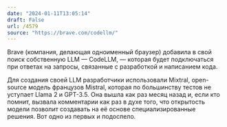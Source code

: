 ```yaml
---
date: "2024-01-11T13:05:14"
draft: False
url: /4579
source: "https://brave.com/codellm/"
---
```


Brave (компания, делающая одноименный браузер) добавила в свой поиск собственную LLM — CodeLLM, — которая будет подключаться при ответах на запросы, связанные с разработкой и написанием кода.  

Для создания своей LLM разработчики использовали Mixtral, open-source модель французов Mistral, которая по большинству тестов не уступает Llama 2 и GPT-3.5. Она вышла как раз месяц назад и, если кто помнит, вызвала комментарии как раз в духе того, что открытость модели позволит создавать на её основе специализированные решения. Вот одно из первых и подоспело.
